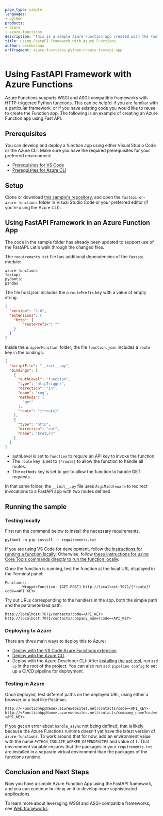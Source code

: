 ```yaml
---
page_type: sample
languages:
- python
products:
- azure
- azure-functions
description: "This is a sample Azure Function app created with the FastAPI framework."
title: Using FastAPI Framework with Azure Functions
author: escobarana
urlFragment: azure-functions-python-create-fastapi-app
---
```


# Using FastAPI Framework with Azure Functions

Azure Functions supports WSGI and ASGI-compatible frameworks with HTTP-triggered Python functions. This can be helpful if you are familiar with a particular framework, or if you have existing code you would like to reuse to create the Function app. The following is an example of creating an Azure Function app using Fast API.

## Prerequisites

You can develop and deploy a function app using either Visual Studio Code or the Azure CLI. Make sure you have the required prerequisites for your preferred environment:

* [Prerequisites for VS Code](https://docs.microsoft.com/azure/azure-functions/create-first-function-vs-code-python#configure-your-environment)
* [Prerequisites for Azure CLI](https://docs.microsoft.com/azure/azure-functions/create-first-function-cli-python#configure-your-local-environment)

## Setup

Clone or download [this sample's repository](https://github.com/escobarana/fastapi-on-azure-functions/), and open the `fastapi-on-azure-functions` folder in Visual Studio Code or your preferred editor (if you're using the Azure CLI).

## Using FastAPI Framework in an Azure Function App

The code in the sample folder has already been updated to support use of the FastAPI. Let's walk through the changed files.

The `requirements.txt` file has additional dependencies of the `fastapi` module:

```
azure-functions
fastapi
pydantic
pandas
```


The file host.json includes the a `routePrefix` key with a value of empty string.

```json
{
  "version": "2.0",
  "extensions": {
    "http": {
        "routePrefix": ""
    }
  }
}
```


Inside the `WrapperFunction` folder, the file `function.json` includes a `route` key in the bindings:

```json
{
  "scriptFile": "__init__.py",
  "bindings": [
    {
      "authLevel": "function",
      "type": "httpTrigger",
      "direction": "in",
      "name": "req",
      "methods": [
        "get"
      ],
      "route": "{*route}"
    },
    {
      "type": "http",
      "direction": "out",
      "name": "$return"
    }
  ]
}
```

* authLevel is set to `function` to require an API key to invoke the function. 
* The `route` key is set to `{*route}` to allow the function to handle all routes. 
* The `methods` key is set to `get` to allow the function to handle GET requests.

In that same folder, the `__init__.py` file uses `AsgiMiddleware` to redirect invocations to a FastAPI app with two routes defined.

## Running the sample

### Testing locally

First run the command below to install the necessary requirements.

```log
python3 -m pip install -r requirements.txt
```

If you are using VS Code for development, follow [the instructions for running a function locally](https://docs.microsoft.com/azure/azure-functions/create-first-function-vs-code-python#run-the-function-locally). Otherwise, follow [these instructions for using Core Tools commands directly to run the function locally](https://docs.microsoft.com/azure/azure-functions/functions-run-local?tabs=v4%2Cwindows%2Cpython%2Cportal%2Cbash#start).

Once the function is running, test the function at the local URL displayed in the Terminal panel:

```log
Functions:
        WrapperFunction: [GET,POST] http://localhost:7071/{*route}?code=<API_KEY>
```

Try out URLs corresponding to the handlers in the app, both the simple path and the parameterized path:

```
http://localhost:7071/contacts?code=<API_KEY>
http://localhost:7071/contacts/company_name?code=<API_KEY>
```

### Deploying to Azure

There are three main ways to deploy this to Azure:

* [Deploy with the VS Code Azure Functions extension](https://docs.microsoft.com/en-us/azure/azure-functions/create-first-function-vs-code-python#publish-the-project-to-azure). 
* [Deploy with the Azure CLI](https://docs.microsoft.com/en-us/azure/azure-functions/create-first-function-cli-python?tabs=azure-cli%2Cbash%2Cbrowser#create-supporting-azure-resources-for-your-function).
* Deploy with the Azure Developer CLI: After [installing the `azd` tool](https://learn.microsoft.com/en-us/azure/developer/azure-developer-cli/install-azd?tabs=localinstall%2Cwindows%2Cbrew), run `azd up` in the root of the project. You can also run `azd pipeline config` to set up a CI/CD pipeline for deployment.

### Testing in Azure

Once deployed, test different paths on the deployed URL, using either a browser or a tool like Postman.

```
http://<FunctionAppName>.azurewebsites.net/contacts?code=<API_KEY>
http://<FunctionAppName>.azurewebsites.net/contacts/company_name?code=<API_KEY>
```

If you get an error about `handle_async` not being defined, that is likely because the Azure Functions runtime doesn't yet have the latest version of `azure-functions`.
To work around that for now, add an environment value with the name `PYTHON_ISOLATE_WORKER_DEPENDENCIES` and value of `1`.
That environment variable ensures that the packages in your `requirements.txt` are installed in a separate virtual environment than the packages of the functions runtime.

## Conclusion and Next Steps

Now you have a simple Azure Function App using the FastAPI framework, and you can continue building on it to develop more sophisticated applications.

To learn more about leveraging WSGI and ASGI-compatible frameworks, see [Web frameworks](https://docs.microsoft.com/azure/azure-functions/functions-reference-python?tabs=asgi%2Cazurecli-linux%2Capplication-level#web-frameworks).
